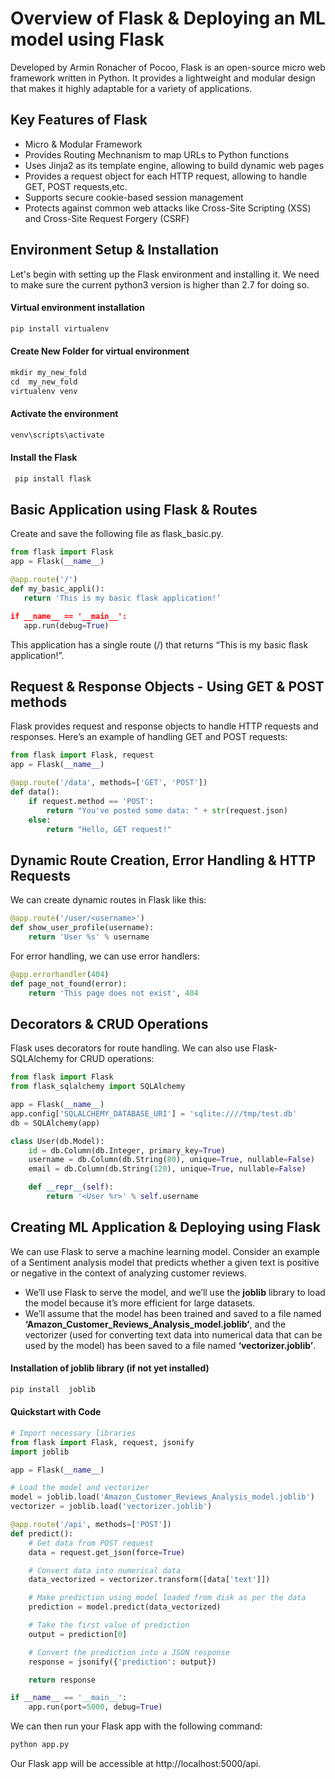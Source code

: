 # Overview of Flask & Deploying an ML model using Flask

Developed by Armin Ronacher of Pocoo, Flask is an open-source micro web framework written in Python. It provides a lightweight and modular design that makes it highly adaptable for a variety of applications.

## Key Features of Flask

- Micro & Modular Framework
- Provides Routing Mechnanism to map URLs to Python functions
- Uses Jinja2 as its template engine, allowing to build dynamic web pages
- Provides a request object for each HTTP request, allowing to handle GET, POST requests,etc.
- Supports secure cookie-based session management
- Protects against common web attacks like Cross-Site Scripting (XSS) and Cross-Site Request Forgery (CSRF)

## Environment Setup & Installation

Let's begin with setting up the Flask environment and installing it. We need to make sure the current python3 version is higher than 2.7 for doing so.

#### Virtual environment installation
```python
pip install virtualenv
```

#### Create New Folder for virtual environment
```python
mkdir my_new_fold  
cd  my_new_fold  
virtualenv venv
```

#### Activate the environment
```python
venv\scripts\activate
```

#### Install the Flask
```python
 pip install flask  
```

## Basic Application using Flask & Routes

Create and save the following file as flask_basic.py.
```python
from flask import Flask
app = Flask(__name__)

@app.route('/')
def my_basic_appli():
   return 'This is my basic flask application!’

if __name__ == '__main__':
   app.run(debug=True)
```

This application has a single route (/) that returns “This is my basic flask application!”.

## Request & Response Objects - Using GET & POST methods

Flask provides request and response objects to handle HTTP requests and responses. Here’s an example of handling GET and POST requests:

```python
from flask import Flask, request
app = Flask(__name__)

@app.route('/data', methods=['GET', 'POST'])
def data():
    if request.method == 'POST':
        return "You've posted some data: " + str(request.json)
    else:
        return "Hello, GET request!"
```

## Dynamic Route Creation, Error Handling & HTTP Requests

We can create dynamic routes in Flask like this:

```python
@app.route('/user/<username>')
def show_user_profile(username):
    return 'User %s' % username
```

For error handling, we can use error handlers:
```python
@app.errorhandler(404)
def page_not_found(error):
    return 'This page does not exist', 404
```

## Decorators & CRUD Operations

Flask uses decorators for route handling. We can also use Flask-SQLAlchemy for CRUD operations:

```python
from flask import Flask
from flask_sqlalchemy import SQLAlchemy

app = Flask(__name__)
app.config['SQLALCHEMY_DATABASE_URI'] = 'sqlite:////tmp/test.db'
db = SQLAlchemy(app)

class User(db.Model):
    id = db.Column(db.Integer, primary_key=True)
    username = db.Column(db.String(80), unique=True, nullable=False)
    email = db.Column(db.String(120), unique=True, nullable=False)

    def __repr__(self):
        return '<User %r>' % self.username
```


## Creating ML Application & Deploying using Flask

We can use Flask to serve a machine learning model. Consider an example of a Sentiment analysis model that predicts whether a given text is positive or negative in the context of analyzing customer reviews.

- We’ll use Flask to serve the model, and we’ll use the **joblib** library to load the model because it’s more efficient for large datasets.
- We’ll assume that the model has been trained and saved to a file named **‘Amazon_Customer_Reviews_Analysis_model.joblib’**, and the vectorizer (used for converting text data into numerical data that can be used by the model) has been saved to a file named **‘vectorizer.joblib’**.

#### Installation of joblib library (if not yet installed)

```python
pip install  joblib
```

#### Quickstart with Code

```python
# Import necessary libraries
from flask import Flask, request, jsonify
import joblib

app = Flask(__name__)

# Load the model and vectorizer
model = joblib.load('Amazon_Customer_Reviews_Analysis_model.joblib')
vectorizer = joblib.load('vectorizer.joblib')

@app.route('/api', methods=['POST'])
def predict():
    # Get data from POST request
    data = request.get_json(force=True)

    # Convert data into numerical data
    data_vectorized = vectorizer.transform([data['text']])

    # Make prediction using model loaded from disk as per the data
    prediction = model.predict(data_vectorized)

    # Take the first value of prediction
    output = prediction[0]

    # Convert the prediction into a JSON response
    response = jsonify({'prediction': output})

    return response

if __name__ == '__main__':
    app.run(port=5000, debug=True)
```

We can then run your Flask app with the following command:
```python
python app.py
```
Our Flask app will be accessible at http://localhost:5000/api.


